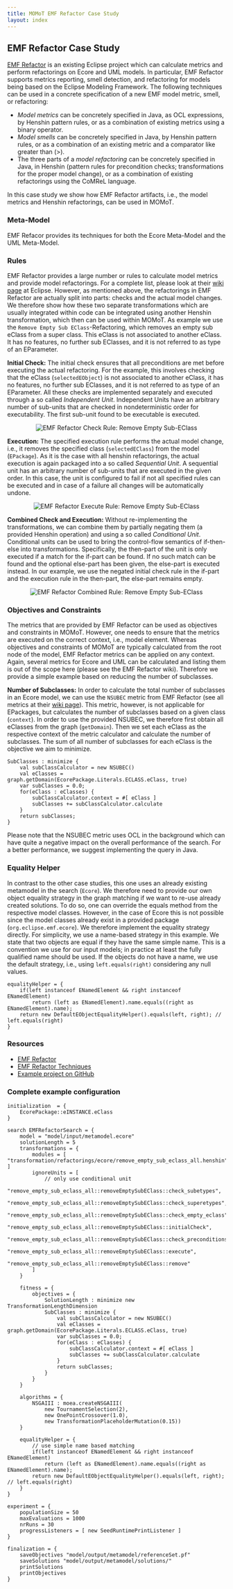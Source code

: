 ```yaml
---
title: MOMoT EMF Refactor Case Study
layout: index
---
```


## EMF Refactor Case Study
[EMF Refactor](http://www.eclipse.org/emf-refactor/) is an existing Eclipse project which can calculate metrics and perform refactorings on Ecore and UML models. 
In particular, EMF Refactor supports metrics reporting, smell detection, and refactoring for models being based on the Eclipse Modeling Framework.
The following techniques can be used in a concrete specification of a new EMF model metric, smell, or refactoring:

* *Model metrics* can be concretely specified in Java, as OCL expressions, by Henshin pattern rules, or as a combination of existing metrics using a binary operator.
* *Model smells* can be concretely specified in Java, by Henshin pattern rules, or as a combination of an existing metric and a comparator like greater than (>).
* The three parts of a *model refactoring* can be concretely specified in Java, in Henshin (pattern rules for precondition checks; transformations for the proper model change), or as a combination of existing refactorings using the CoMReL language. 

In this case study we show how EMF Refactor artifacts, i.e., the model metrics and Henshin refactorings, can be used in MOMoT.

### Meta-Model
EMF Refacor provides its techniques for both the Ecore Meta-Model and the UML Meta-Model.

### Rules
EMF Refactor provides a large number or rules to calculate model metrics and provide model refactorings.
For a complete list, please look at their [wiki page](https://wiki.eclipse.org/Techniques) at Eclipse.
However, as mentioned above, the refactorings in EMF Refactor are actually split into parts: checks and the actual model changes.
We therefore show how these two separate transformations which are usually integrated within code can be integrated using another Henshin transformation, which then can be used within MOMoT.
As example we use the ``Remove Empty Sub EClass``-Refactoring, which removes an empty sub eClass from a super class. This eClass is not associated to another eClass. It has no features, no further sub EClasses, and it is not referred to as type of an EParameter.

**Initial Check:**
The initial check ensures that all preconditions are met before executing the actual refactoring.
For the example, this involves checking that the eClass (``selectedEObject``) is not associated to another eClass, it has no features, no further sub EClasses, and it is not referred to as type of an EParameter.
All these checks are implemented separately and executed through a so called *Independent Unit*. 
Independent Units have an arbitrary number of sub-units that are checked in nondeterministic order for executability. The first sub-unit found to be executable is executed.

<div style="text-align:center">
<img src="http://martin-fleck.github.io/momot/images/casestudy/emfrefactor/emfrefactor_rule_remove_empty_sub_eclass_initialcheck.svg" alt="EMF Refactor Check Rule: Remove Empty Sub-EClass" />
</div>

**Execution:**
The specified execution rule performs the actual model change, i.e., it removes the specified class (``selectedEClass``) from the model (``EPackage``). 
As it is the case with all henshin refactorings, the actual execution is again packaged into a so called *Sequential Unit*. 
A sequential unit has an arbitrary number of sub-units that are executed in the given order.
In this case, the unit is configured to fail if not all specified rules can be executed and in case of a failure all changes will be automatically undone.

<div style="text-align:center">
<img src="http://martin-fleck.github.io/momot/images/casestudy/emfrefactor/emfrefactor_rule_remove_empty_sub_eclass_execute.svg" alt="EMF Refactor Execute Rule: Remove Empty Sub-EClass" />
</div>

**Combined Check and Execution:** 
Without re-implementing the transformations, we can combine them by partially negating them (a provided Henshin operation) and using a so called *Conditional Unit*.
Conditional units can be used to bring the control-flow semantics of if-then-else into transformations.
Specifically, the then-part of the unit is only executed if a match for the if-part can be found. 
If no such match can be found and the optional else-part has been given, the else-part is executed instead.
In our example, we use the negated initial check rule in the if-part and the execution rule in the then-part, the else-part remains empty.

<div style="text-align:center">
<img src="http://martin-fleck.github.io/momot/images/casestudy/emfrefactor/emfrefactor_rule_remove_empty_sub_eclass.svg" alt="EMF Refactor Combined Rule: Remove Empty Sub-EClass" />
</div>

### Objectives and Constraints
The metrics that are provided by EMF Refactor can be used as objectives and constraints in MOMoT. 
However, one needs to ensure that the metrics are executed on the correct context, i.e., model element.
Whereas objectives and constraints of MOMoT are typically calculated from the root node of the model, EMF Refactor metrics can be applied on any context.
Again, several metrics for Ecore and UML can be calculated and listing them is out of the scope here (please see the EMF Refactor wiki).
Therefore we provide a simple example based on reducing the number of subclasses.

**Number of Subclasses:**
In order to calculate the total number of subclasses in an Ecore model, we can use the ``NSUBEC`` metric from EMF Refactor (see all metrics at their [wiki page](https://wiki.eclipse.org/Techniques)). 
This metric, however, is not applicable for EPackages, but calculates the number of subclasses based on a given class (```context```).
In order to use the provided NSUBEC, we therefore first obtain all eClasses from the graph (``getDomain``). 
Then we set each eClass as the respective context of the metric calculator and calculate the number of subclasses.
The sum of all number of subclasses for each eClass is the objective we aim to minimize. 

```
SubClasses : minimize {
	val subClassCalculator = new NSUBEC()
	val eClasses = graph.getDomain(EcorePackage.Literals.ECLASS.eClass, true)
	var subClasses = 0.0;
	for(eClass : eClasses) {
		subClassCalculator.context = #[ eClass ]
		subClasses += subClassCalculator.calculate
	}					
	return subClasses;
}
```

Please note that the NSUBEC metric uses OCL in the background which can have quite a negative impact on the overall performance of the search. 
For a better performance, we suggest implementing the query in Java.

### Equality Helper
In contrast to the other case studies, this one uses an already existing metamodel in the search (``Ecore``).
We therefore need to provide our own object equality strategy in the graph matching if we want to re-use already created solutions. 
To do so, one can override the equals method from the respective model classes. 
However, in the case of Ecore this is not possible since the model classes already exist in a provided package (``org.eclipse.emf.ecore``).
We therefore implement the equality strategy directly.
For simplicity, we use a name-based strategy in this example. 
We state that two objects are equal if they have the same simple name.
This is a convention we use for our input models; in practice at least the fully qualified name should be used.
If the objects do not have a name, we use the default strategy, i.e., using ``left.equals(right)`` considering any null values.

```
equalityHelper = {
	if(left instanceof ENamedElement && right instanceof ENamedElement)
		return (left as ENamedElement).name.equals((right as ENamedElement).name);
	return new DefaultEObjectEqualityHelper().equals(left, right); // left.equals(right)
}
```

### Resources
* [EMF Refactor](http://www.eclipse.org/emf-refactor/)
* [EMF Refactor Techniques](https://wiki.eclipse.org/Techniques)
* [Example project on GitHub](https://github.com/martin-fleck/momot/tree/master/projects/at.ac.tuwien.big.momot.examples.emfrefactor)

### Complete example configuration
```
initialization  = {
	EcorePackage::eINSTANCE.eClass
}

search EMFRefactorSearch = {
	model = "model/input/metamodel.ecore"
	solutionLength = 5
	transformations = {
		modules = [ "transformation/refactorings/ecore/remove_empty_sub_eclass_all.henshin" ]
		ignoreUnits = [
			// only use conditional unit
			"remove_empty_sub_eclass_all::removeEmptySubEClass::check_subetypes",
			"remove_empty_sub_eclass_all::removeEmptySubEClass::check_superetypes",
			"remove_empty_sub_eclass_all::removeEmptySubEClass::check_empty_eclass",
			"remove_empty_sub_eclass_all::removeEmptySubEClass::initialCheck",
			"remove_empty_sub_eclass_all::removeEmptySubEClass::check_preconditions",
			"remove_empty_sub_eclass_all::removeEmptySubEClass::execute",
			"remove_empty_sub_eclass_all::removeEmptySubEClass::remove"
		]
	}

	fitness = {
		objectives = {
			SolutionLength : minimize new TransformationLengthDimension
			SubClasses : minimize {
				val subClassCalculator = new NSUBEC()
				val eClasses = graph.getDomain(EcorePackage.Literals.ECLASS.eClass, true)
				var subClasses = 0.0;
				for(eClass : eClasses) {
					subClassCalculator.context = #[ eClass ]
					subClasses += subClassCalculator.calculate
				}					
				return subClasses;
			}
		}
	}

	algorithms = {
		NSGAIII : moea.createNSGAIII(
			new TournamentSelection(2),
			new OnePointCrossover(1.0),  
			new TransformationPlaceholderMutation(0.15))
	}
	
	equalityHelper = {
		// use simple name based matching
		if(left instanceof ENamedElement && right instanceof ENamedElement)
			return (left as ENamedElement).name.equals((right as ENamedElement).name);
		return new DefaultEObjectEqualityHelper().equals(left, right); // left.equals(right)
	}
}

experiment = {
	populationSize = 50
	maxEvaluations = 1000
	nrRuns = 30
	progressListeners = [ new SeedRuntimePrintListener ]
}

finalization = {
	saveObjectives "model/output/metamodel/referenceSet.pf"
	saveSolutions "model/output/metamodel/solutions/"
	printSolutions
	printObjectives
}
```
